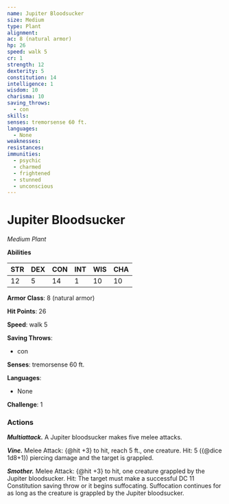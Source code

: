```yaml
---
name: Jupiter Bloodsucker
size: Medium
type: Plant
alignment: 
ac: 8 (natural armor)
hp: 26
speed: walk 5
cr: 1
strength: 12
dexterity: 5
constitution: 14
intelligence: 1
wisdom: 10
charisma: 10
saving_throws:
  - con
skills:
senses: tremorsense 60 ft.
languages:
  - None
weaknesses:
resistances:
immunities:
  - psychic
  - charmed
  - frightened
  - stunned
  - unconscious
---
```


# Jupiter Bloodsucker

*Medium Plant*

**Abilities**

| STR | DEX | CON | INT | WIS | CHA |
| --- | --- | --- | --- | --- | --- |
| 12 | 5 | 14 | 1 | 10 | 10 |

**Armor Class**: 8 (natural armor)

**Hit Points**: 26

**Speed**: walk 5

**Saving Throws**:
  - con

**Senses**: tremorsense 60 ft.

**Languages**:
  - None

**Challenge**: 1

### Actions
***Multiattack.*** A Jupiter bloodsucker makes five melee attacks.

***Vine.*** Melee Attack: {@hit +3} to hit, reach 5 ft., one creature. Hit: 5 ({@dice 1d8+1}) piercing damage and the target is grappled.

***Smother.*** Melee Attack: {@hit +3} to hit, one creature grappled by the Jupiter bloodsucker. Hit: The target must make a successful DC 11 Constitution saving throw or it begins suffocating. Suffocation continues for as long as the creature is grappled by the Jupiter bloodsucker.

